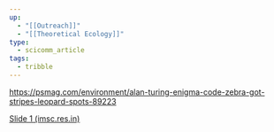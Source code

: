 ```yaml
---
up:
  - "[[Outreach]]"
  - "[[Theoretical Ecology]]"
type:
  - scicomm_article
tags:
  - tribble
---
```



https://psmag.com/environment/alan-turing-enigma-code-zebra-got-stripes-leopard-spots-89223

[Slide 1 (imsc.res.in)](https://www.imsc.res.in/~sitabhra/teaching/sb17/Presentation_24.pdf)
